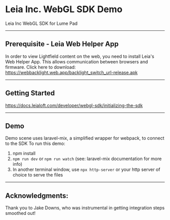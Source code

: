 # Leia Inc. WebGL SDK Demo

Leia Inc WebGL SDK for Lume Pad

---

## Prerequisite - Leia Web Helper App
In order to view Lightfield content on the web, you need to install Leia's Web Helper App. This allows communication between browsers and firmware.
Click here to download: https://webbacklight.web.app/backlight_switch_url-release.apk

---

## Getting Started
https://docs.leialoft.com/developer/webgl-sdk/initializing-the-sdk

---
## Demo
Demo scene uses laravel-mix, a simplified wrapper for webpack, to connect to the SDK
To run this demo:
1. npm install
2. `npm run dev` or `npm run watch` (see: laravel-mix documentation for more info)
3. In another terminal window, use  `npx http-server` or your http server of choice to serve the files

---
## Acknowledgments:
Thank you to Jake Downs, who was instrumental in getting integration steps smoothed out!
